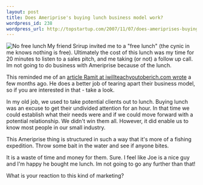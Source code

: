 ```yaml
--- 
layout: post
title: Does Ameriprise's buying lunch business model work?
wordpress_id: 238
wordpress_url: http://topstartup.com/2007/11/07/does-ameriprises-buying-lunch-business-model-work/
---
```

<img src="http://img114.imageshack.us/img114/2095/nofreelunchhn3.jpg" alt="No free lunch" align="left"/>My friend Srirup invited me to a "free lunch" (the cynic in me knows nothing is free). Ultimately the cost of this lunch was my time for 20 minutes to listen to a sales pitch, and me taking (or not) a follow up call. Im not going to do business with Ameriprise because of the lunch.<!--more-->

This reminded me of an <a href="http://www.iwillteachyoutoberich.com/blog/how-to-lose-1365-per-year-and-not-know-it">article Ramit at iwillteachyoutoberich.com wrote</a> a few months ago. He does a better job of tearing apart their business model, so if you are interested in that - take a look.

In my old job, we used to take potential clients out to lunch. Buying lunch was an excuse to get their undivided attention for an hour. In that time we could establish what their needs were and if we could move forward with a potential relationship. We didn't win them all. However, it did enable us to know most people in our small industry.

This Ameriprise thing is structured in such a way that it's more of a fishing expedition. Throw some bait in the water and see if anyone bites.

It is a waste of time and money for them. Sure. I feel like Joe is a nice guy and I'm happy he bought me lunch. Im not going to go any further than that!

What is your reaction to this kind of marketing?
